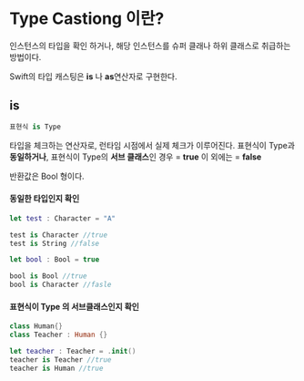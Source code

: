# Type Castiong 이란?

인스턴스의 타입을 확인 하거나, 해당 인스턴스를 슈퍼 클래나 하위 클래스로 취급하는 방법이다.

Swift의 타입 캐스팅은 <b>is</b> 나 <b>as</b>연산자로 구현한다.

## is

```swift
표현식 is Type
```

타입을 체크하는 연산자로, 런타임 시점에서 실제 체크가 이루어진다. 표현식이 Type과 <b>동일하거나</b>, 표현식이 Type의 <b>서브 클래스</b>인 경우 = <b>true</b>
이 외에는 = <b>false</b>

반환값은 Bool 형이다.

#### 동일한 타입인지 확인
```swift
let test : Character = "A"

test is Character //true
test is String //false

let bool : Bool = true

bool is Bool //true
bool is Character //fasle
```

#### 표현식이 Type 의 서브클래스인지 확인
```swift
class Human{}
class Teacher : Human {}

let teacher : Teacher = .init()
teacher is Teacher //true
teacher is Human //true

```